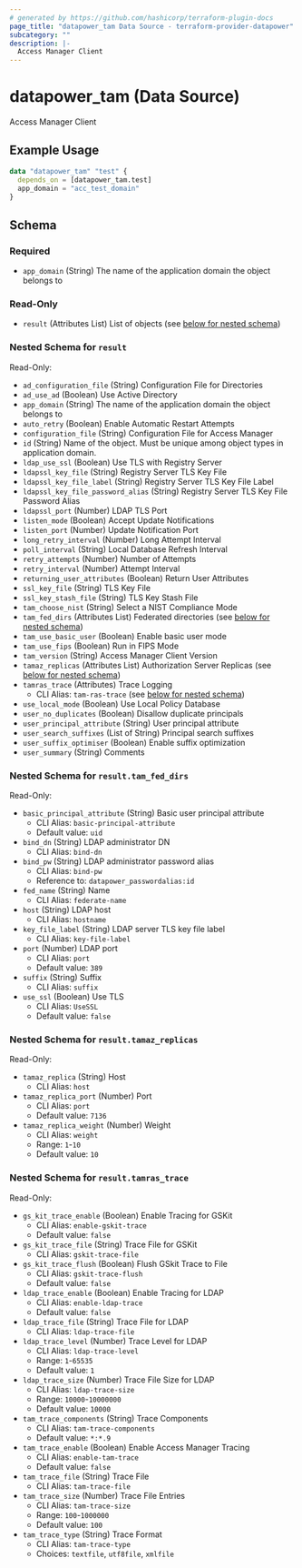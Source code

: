 ```yaml
---
# generated by https://github.com/hashicorp/terraform-plugin-docs
page_title: "datapower_tam Data Source - terraform-provider-datapower"
subcategory: ""
description: |-
  Access Manager Client
---
```


# datapower_tam (Data Source)

Access Manager Client

## Example Usage

```terraform
data "datapower_tam" "test" {
  depends_on = [datapower_tam.test]
  app_domain = "acc_test_domain"
}
```

<!-- schema generated by tfplugindocs -->
## Schema

### Required

- `app_domain` (String) The name of the application domain the object belongs to

### Read-Only

- `result` (Attributes List) List of objects (see [below for nested schema](#nestedatt--result))

<a id="nestedatt--result"></a>
### Nested Schema for `result`

Read-Only:

- `ad_configuration_file` (String) Configuration File for Directories
- `ad_use_ad` (Boolean) Use Active Directory
- `app_domain` (String) The name of the application domain the object belongs to
- `auto_retry` (Boolean) Enable Automatic Restart Attempts
- `configuration_file` (String) Configuration File for Access Manager
- `id` (String) Name of the object. Must be unique among object types in application domain.
- `ldap_use_ssl` (Boolean) Use TLS with Registry Server
- `ldapssl_key_file` (String) Registry Server TLS Key File
- `ldapssl_key_file_label` (String) Registry Server TLS Key File Label
- `ldapssl_key_file_password_alias` (String) Registry Server TLS Key File Password Alias
- `ldapssl_port` (Number) LDAP TLS Port
- `listen_mode` (Boolean) Accept Update Notifications
- `listen_port` (Number) Update Notification Port
- `long_retry_interval` (Number) Long Attempt Interval
- `poll_interval` (String) Local Database Refresh Interval
- `retry_attempts` (Number) Number of Attempts
- `retry_interval` (Number) Attempt Interval
- `returning_user_attributes` (Boolean) Return User Attributes
- `ssl_key_file` (String) TLS Key File
- `ssl_key_stash_file` (String) TLS Key Stash File
- `tam_choose_nist` (String) Select a NIST Compliance Mode
- `tam_fed_dirs` (Attributes List) Federated directories (see [below for nested schema](#nestedatt--result--tam_fed_dirs))
- `tam_use_basic_user` (Boolean) Enable basic user mode
- `tam_use_fips` (Boolean) Run in FIPS Mode
- `tam_version` (String) Access Manager Client Version
- `tamaz_replicas` (Attributes List) Authorization Server Replicas (see [below for nested schema](#nestedatt--result--tamaz_replicas))
- `tamras_trace` (Attributes) Trace Logging
  - CLI Alias: `tam-ras-trace` (see [below for nested schema](#nestedatt--result--tamras_trace))
- `use_local_mode` (Boolean) Use Local Policy Database
- `user_no_duplicates` (Boolean) Disallow duplicate principals
- `user_principal_attribute` (String) User principal attribute
- `user_search_suffixes` (List of String) Principal search suffixes
- `user_suffix_optimiser` (Boolean) Enable suffix optimization
- `user_summary` (String) Comments

<a id="nestedatt--result--tam_fed_dirs"></a>
### Nested Schema for `result.tam_fed_dirs`

Read-Only:

- `basic_principal_attribute` (String) Basic user principal attribute
  - CLI Alias: `basic-principal-attribute`
  - Default value: `uid`
- `bind_dn` (String) LDAP administrator DN
  - CLI Alias: `bind-dn`
- `bind_pw` (String) LDAP administrator password alias
  - CLI Alias: `bind-pw`
  - Reference to: `datapower_passwordalias:id`
- `fed_name` (String) Name
  - CLI Alias: `federate-name`
- `host` (String) LDAP host
  - CLI Alias: `hostname`
- `key_file_label` (String) LDAP server TLS key file label
  - CLI Alias: `key-file-label`
- `port` (Number) LDAP port
  - CLI Alias: `port`
  - Default value: `389`
- `suffix` (String) Suffix
  - CLI Alias: `suffix`
- `use_ssl` (Boolean) Use TLS
  - CLI Alias: `UseSSL`
  - Default value: `false`


<a id="nestedatt--result--tamaz_replicas"></a>
### Nested Schema for `result.tamaz_replicas`

Read-Only:

- `tamaz_replica` (String) Host
  - CLI Alias: `host`
- `tamaz_replica_port` (Number) Port
  - CLI Alias: `port`
  - Default value: `7136`
- `tamaz_replica_weight` (Number) Weight
  - CLI Alias: `weight`
  - Range: `1`-`10`
  - Default value: `10`


<a id="nestedatt--result--tamras_trace"></a>
### Nested Schema for `result.tamras_trace`

Read-Only:

- `gs_kit_trace_enable` (Boolean) Enable Tracing for GSKit
  - CLI Alias: `enable-gskit-trace`
  - Default value: `false`
- `gs_kit_trace_file` (String) Trace File for GSKit
  - CLI Alias: `gskit-trace-file`
- `gs_kit_trace_flush` (Boolean) Flush GSkit Trace to File
  - CLI Alias: `gskit-trace-flush`
  - Default value: `false`
- `ldap_trace_enable` (Boolean) Enable Tracing for LDAP
  - CLI Alias: `enable-ldap-trace`
  - Default value: `false`
- `ldap_trace_file` (String) Trace File for LDAP
  - CLI Alias: `ldap-trace-file`
- `ldap_trace_level` (Number) Trace Level for LDAP
  - CLI Alias: `ldap-trace-level`
  - Range: `1`-`65535`
  - Default value: `1`
- `ldap_trace_size` (Number) Trace File Size for LDAP
  - CLI Alias: `ldap-trace-size`
  - Range: `10000`-`10000000`
  - Default value: `10000`
- `tam_trace_components` (String) Trace Components
  - CLI Alias: `tam-trace-components`
  - Default value: `*:*.9`
- `tam_trace_enable` (Boolean) Enable Access Manager Tracing
  - CLI Alias: `enable-tam-trace`
  - Default value: `false`
- `tam_trace_file` (String) Trace File
  - CLI Alias: `tam-trace-file`
- `tam_trace_size` (Number) Trace File Entries
  - CLI Alias: `tam-trace-size`
  - Range: `100`-`1000000`
  - Default value: `100`
- `tam_trace_type` (String) Trace Format
  - CLI Alias: `tam-trace-type`
  - Choices: `textfile`, `utf8file`, `xmlfile`
